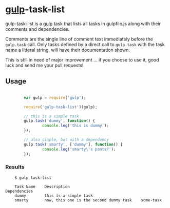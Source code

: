# [gulp](http://gulpjs.com)-task-list

gulp-task-list is a [gulp](http://gulpjs.com) task that lists all tasks in gulpfile.js along with their comments and dependencies.

Comments are the single line of comment text immediately before the `gulp.task` call.
Only tasks defined by a direct call to `gulp.task` with the task name a litteral string, will have their documentation shown.

This is still in need of major improvement ... if you choose to use it, good luck and send me your pull requests!

## Usage

```javascript

		var gulp = require('gulp');

		require('gulp-task-list')(gulp);

		// this is a simple task
		gulp.task('dummy', function() {
				console.log('this is dummy');
		});

		// also simple, but with a dependency
		gulp.task('smarty', ['dummy'], function() {
				console.log('smarty\'s pants?');
		});
```

### Results

		$ gulp task-list

		Task Name    Description                               Dependencies
		dummy        this is a simple task
		smarty       now, this one is the second dummy task    some-task
